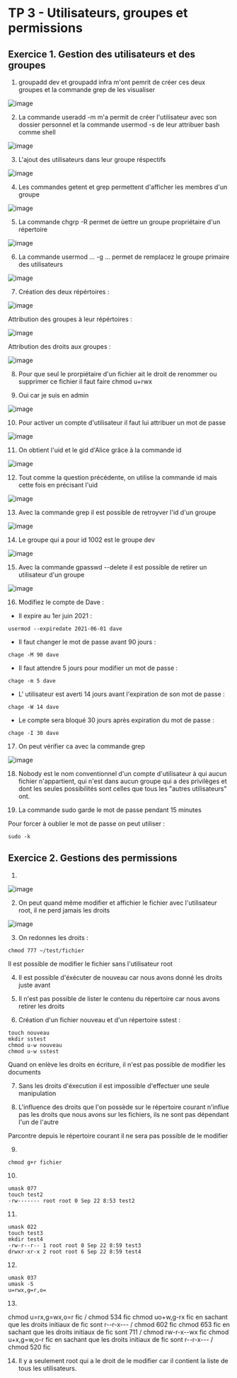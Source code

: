 # TP 3 - Utilisateurs, groupes et permissions

## Exercice 1. Gestion des utilisateurs et des groupes 

1. groupadd dev et groupadd infra m'ont pemrit de créer ces deux groupes et la commande grep de les visualiser 

![image](https://user-images.githubusercontent.com/80455771/191514345-b7a5f22b-84d8-4718-a353-f0b8544de7ac.png)

2. La commande useradd -m m'a permit de créer l'utilisateur avec son dossier personnel et la commande usermod -s de leur attribuer bash comme shell 

![image](https://user-images.githubusercontent.com/80455771/191516962-655be3a0-5dba-4241-977d-8c052fdd993f.png)

3. L'ajout des utilisateurs dans leur groupe réspectifs 

![image](https://user-images.githubusercontent.com/80455771/191517490-59d9c6a2-a574-43a9-9c4c-1bac367efa08.png)

4. Les commandes getent et grep permettent d'afficher les membres d'un groupe 

![image](https://user-images.githubusercontent.com/80455771/191518392-f9e05c05-0b87-42bd-9359-34bf51915e8f.png)

5. La commande chgrp -R permet de ùettre un groupe propriétaire d'un répertoire

![image](https://user-images.githubusercontent.com/80455771/191520299-657908ce-3337-463d-9fae-1482fe91c8cd.png)

6. La commande usermod ... -g ... permet de remplacez le groupe primaire des utilisateurs 

![image](https://user-images.githubusercontent.com/80455771/191522071-00a80fdf-a736-4b4d-9746-322813b7f3aa.png)

7. Création des deux répértoires :

![image](https://user-images.githubusercontent.com/80455771/191522794-e9f6f9d0-a2db-4f29-9337-0fdd99b23ae3.png)

Attribution des groupes à leur répértoires :

![image](https://user-images.githubusercontent.com/80455771/191523804-fda28cc0-f225-483b-a321-044db5629d53.png)

Attribution des droits aux groupes :

![image](https://user-images.githubusercontent.com/80455771/191524454-8840ccb6-8a74-4483-a236-a5931b1624d4.png)

8. Pour que seul le prorpiétaire d'un fichier ait le droit de renommer ou supprimer ce fichier il faut faire chmod u+rwx 

9. Oui car je suis en admin 

![image](https://user-images.githubusercontent.com/80455771/191526398-570d2b2c-5a4b-4269-904e-4a815dda9fa1.png)

10. Pour activer un compte d'utilisateur il faut lui attribuer un mot de passe 

![image](https://user-images.githubusercontent.com/80455771/191527438-d6205229-85f5-46f0-a6a6-0ddb9112b39a.png)

11. On obtient l'uid et le gid d'Alice grâce à la commande id 

![image](https://user-images.githubusercontent.com/80455771/191603785-3aef65e6-c0ac-464d-996b-f3b029ae515a.png)

12. Tout comme la question précédente, on utilise la commande id mais cette fois en précisant l'uid 

![image](https://user-images.githubusercontent.com/80455771/191604080-8e2c4982-7add-4a87-b9a9-689c5a564800.png)

13. Avec la commande grep il est possible de retroyver l'id d'un groupe 

![image](https://user-images.githubusercontent.com/80455771/191606454-03417704-0b96-48f9-a0fa-d84566b3f802.png)


14. Le groupe qui a pour id 1002 est le groupe dev

![image](https://user-images.githubusercontent.com/80455771/191606104-1818be7f-e260-4588-aa50-f93a52b7b11f.png)

15. Avec la commande gpasswd --delete il est possible de retirer un utilisateur d'un groupe 

![image](https://user-images.githubusercontent.com/80455771/191606782-e0bb0165-c65e-4737-8ccb-a6e47ced5115.png)

16. Modifiez le compte de Dave :

- Il expire au 1er juin 2021 :
```
usermod --expiredate 2021-06-01 dave
```
- Il faut changer le mot de passe avant 90 jours :
```
chage -M 90 dave
```
- Il faut attendre 5 jours pour modifier un mot de passe :
```
chage -m 5 dave
```
- L' utilisateur est averti 14 jours avant l'expiration de son mot de passe :
```
chage -W 14 dave 
```
- Le compte sera bloqué 30 jours après expiration du mot de passe :
```
chage -I 30 dave
```

17. On peut vérifier ca avec la commande grep 

![image](https://user-images.githubusercontent.com/80455771/191675106-eff1a755-68c7-4321-a6d3-1d42f9478e7d.png)

18. Nobody est le nom conventionnel d'un compte d'utilisateur à qui aucun fichier n'appartient, qui n'est dans aucun groupe qui a des privilèges et dont les seules possibilités sont celles que tous les "autres utilisateurs" ont.

19. La commande sudo garde le mot de passe pendant 15 minutes

Pour forcer à oublier le mot de passe on peut utiliser :
```
sudo -k 
```

## Exercice 2. Gestions des permissions 

1. 
![image](https://user-images.githubusercontent.com/80455771/191679157-9ddd8e51-270a-4933-b23d-a253633d9ff0.png)

2. On peut quand même modifier et affichier le fichier avec l'utilisateur root, il ne perd jamais les droits

![image](https://user-images.githubusercontent.com/80455771/191681068-384d49c5-d1a7-4d9c-ad7c-6c34a6668afb.png)

3.  On redonnes les droits :
```
chmod 777 ~/test/fichier
```
Il est possible de modifier le fichier sans l'utilisateur root 

4. Il est possible d'éxécuter de nouveau car nous avons donné les droits juste avant 

5. Il n'est pas possible de lister le contenu du répertoire car nous avons retirer les droits 

6. Création d'un fichier nouveau et d'un répertoire sstest :
```
touch nouveau
mkdir sstest
chmod u-w nouveau
chmod u-w sstest
```
Quand on enlève les droits en écriture, il n'est pas possible de modifier les documents

7. Sans les droits d'éxecution il est impossible d'effectuer une seule manipulation

8. L'influence des droits que l'on possède sur le répertoire courant n'influe pas les droits que nous avons sur les fichiers, ils ne sont pas dépendant l'un de l'autre 

Parcontre depuis le répertoire courant il ne sera pas possible de le modifier 

9. 
```
chmod g+r fichier
```
10. 
```
umask 077 
touch test2
-rw------- root root 0 Sep 22 8:53 test2
```
11. 
``` 
umask 022 
touch test3
mkdir test4
-rw-r--r-- 1 root root 0 Sep 22 8:59 test3
drwxr-xr-x 2 root root 6 Sep 22 8:59 test4
```
12. 
```
umask 037
umask -S
u=rwx,g=r,o=
```
13. 
chmod u=rx,g=wx,o=r fic / chmod 534 fic
chmod uo+w,g-rx fic en sachant que les droits initiaux de fic sont r--r-x--- / chmod 602 fic
chmod 653 fic en sachant que les droits initiaux de fic sont 711 / chmod rw-r-x--wx fic 
chmod u+x,g=w,o-r fic en sachant que les droits initiaux de fic sont r--r-x--- / chmod 520  fic 

14. Il y a seulement root qui a le droit de le modifier car il contient la liste de tous les utilisateurs. 
